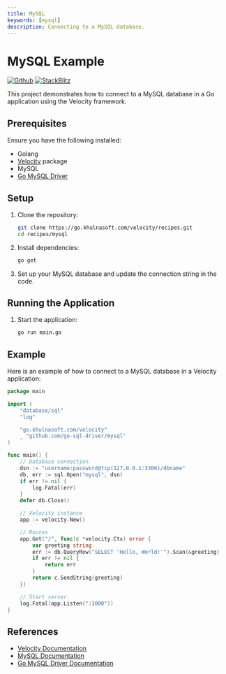 ```yaml
---
title: MySQL
keywords: [mysql]
description: Connecting to a MySQL database.
---
```


# MySQL Example

[![Github](https://img.shields.io/static/v1?label=&message=Github&color=2ea44f&style=for-the-badge&logo=github)](https://go.khulnasoft.com/velocity/recipes/tree/master/mysql) [![StackBlitz](https://img.shields.io/static/v1?label=&message=StackBlitz&color=2ea44f&style=for-the-badge&logo=StackBlitz)](https://stackblitz.com/github/khulnasoft/recipes/tree/master/mysql)

This project demonstrates how to connect to a MySQL database in a Go application using the Velocity framework.

## Prerequisites

Ensure you have the following installed:

- Golang
- [Velocity](https://github.com/khulnasoft/velocity) package
- MySQL
- [Go MySQL Driver](https://github.com/go-sql-driver/mysql)

## Setup

1. Clone the repository:
    ```sh
    git clone https://go.khulnasoft.com/velocity/recipes.git
    cd recipes/mysql
    ```

2. Install dependencies:
    ```sh
    go get
    ```

3. Set up your MySQL database and update the connection string in the code.

## Running the Application

1. Start the application:
    ```sh
    go run main.go
    ```

## Example

Here is an example of how to connect to a MySQL database in a Velocity application:

```go
package main

import (
    "database/sql"
    "log"

    "go.khulnasoft.com/velocity"
    _ "github.com/go-sql-driver/mysql"
)

func main() {
    // Database connection
    dsn := "username:password@tcp(127.0.0.1:3306)/dbname"
    db, err := sql.Open("mysql", dsn)
    if err != nil {
        log.Fatal(err)
    }
    defer db.Close()

    // Velocity instance
    app := velocity.New()

    // Routes
    app.Get("/", func(c *velocity.Ctx) error {
        var greeting string
        err := db.QueryRow("SELECT 'Hello, World!'").Scan(&greeting)
        if err != nil {
            return err
        }
        return c.SendString(greeting)
    })

    // Start server
    log.Fatal(app.Listen(":3000"))
}
```

## References

- [Velocity Documentation](https://docs.khulnasoft.io)
- [MySQL Documentation](https://dev.mysql.com/doc/)
- [Go MySQL Driver Documentation](https://pkg.go.dev/github.com/go-sql-driver/mysql)
